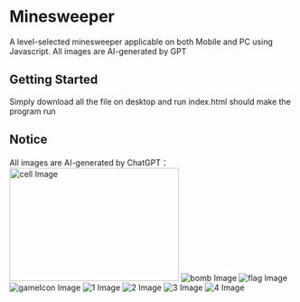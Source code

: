 # Minesweeper
A level-selected minesweeper applicable on both Mobile and PC using Javascript.
All images are AI-generated by GPT 

## Getting Started

Simply download all the file on desktop and run index.html should make the program run

## Notice
All images are AI-generated by ChatGPT：
<img src="cell.png" width="300" height="200" alt="cell Image">
![bomb Image](bomb.png)
![flag Image](flag.png)
![gameIcon Image](gameIcon.png)
![1 Image](1.png)
![2 Image](2.png)
![3 Image](3.png)
![4 Image](4.png)



